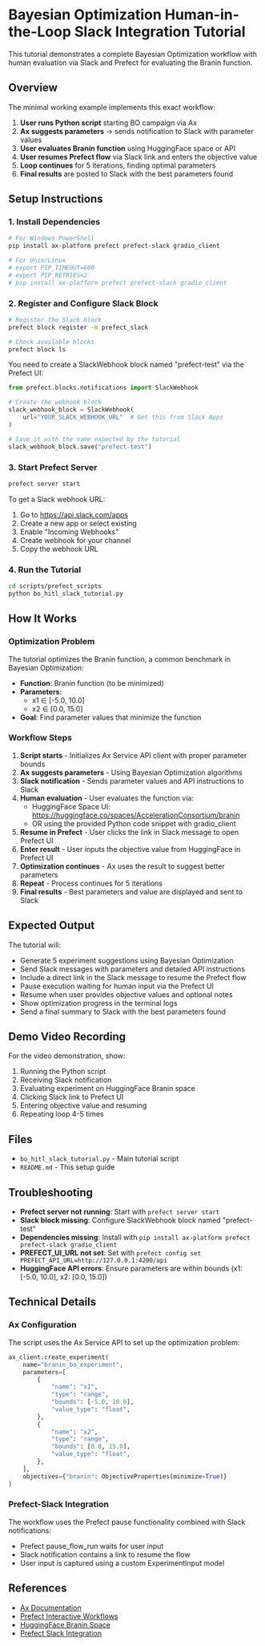 # Bayesian Optimization Human-in-the-Loop Slack Integration Tutorial

This tutorial demonstrates a complete Bayesian Optimization workflow with human evaluation via Slack and Prefect for evaluating the Branin function.

## Overview

The minimal working example implements this exact workflow:

1. **User runs Python script** starting BO campaign via Ax
2. **Ax suggests parameters** → sends notification to Slack with parameter values 
3. **User evaluates Branin function** using HuggingFace space or API
4. **User resumes Prefect flow** via Slack link and enters the objective value
5. **Loop continues** for 5 iterations, finding optimal parameters
6. **Final results** are posted to Slack with the best parameters found

## Setup Instructions

### 1. Install Dependencies

```bash
# For Windows PowerShell
pip install ax-platform prefect prefect-slack gradio_client

# For Unix/Linux
# export PIP_TIMEOUT=600
# export PIP_RETRIES=2
# pip install ax-platform prefect prefect-slack gradio_client
```

### 2. Register and Configure Slack Block

```bash
# Register the Slack block 
prefect block register -m prefect_slack

# Check available blocks
prefect block ls
```

You need to create a SlackWebhook block named "prefect-test" via the Prefect UI:

```python
from prefect.blocks.notifications import SlackWebhook

# Create the webhook block
slack_webhook_block = SlackWebhook(
    url="YOUR_SLACK_WEBHOOK_URL"  # Get this from Slack Apps
)

# Save it with the name expected by the tutorial
slack_webhook_block.save("prefect-test")
```

### 3. Start Prefect Server

```bash
prefect server start
```

To get a Slack webhook URL:
1. Go to https://api.slack.com/apps
2. Create a new app or select existing
3. Enable "Incoming Webhooks" 
4. Create webhook for your channel
5. Copy the webhook URL

### 4. Run the Tutorial

```bash
cd scripts/prefect_scripts
python bo_hitl_slack_tutorial.py
```

## How It Works

### Optimization Problem

The tutorial optimizes the Branin function, a common benchmark in Bayesian Optimization:

- **Function**: Branin function (to be minimized)
- **Parameters**:
  - x1 ∈ [-5.0, 10.0]
  - x2 ∈ [0.0, 15.0]
- **Goal**: Find parameter values that minimize the function

### Workflow Steps

1. **Script starts** - Initializes Ax Service API client with proper parameter bounds
2. **Ax suggests parameters** - Using Bayesian Optimization algorithms
3. **Slack notification** - Sends parameter values and API instructions to Slack
4. **Human evaluation** - User evaluates the function via:
   - HuggingFace Space UI: https://huggingface.co/spaces/AccelerationConsortium/branin
   - OR using the provided Python code snippet with gradio_client
5. **Resume in Prefect** - User clicks the link in Slack message to open Prefect UI
6. **Enter result** - User inputs the objective value from HuggingFace in Prefect UI
7. **Optimization continues** - Ax uses the result to suggest better parameters
8. **Repeat** - Process continues for 5 iterations
9. **Final results** - Best parameters and value are displayed and sent to Slack

## Expected Output

The tutorial will:
- Generate 5 experiment suggestions using Bayesian Optimization
- Send Slack messages with parameters and detailed API instructions
- Include a direct link in the Slack message to resume the Prefect flow
- Pause execution waiting for human input via the Prefect UI
- Resume when user provides objective values and optional notes
- Show optimization progress in the terminal logs
- Send a final summary to Slack with the best parameters found

## Demo Video Recording

For the video demonstration, show:
1. Running the Python script
2. Receiving Slack notification
3. Evaluating experiment on HuggingFace Branin space
4. Clicking Slack link to Prefect UI
5. Entering objective value and resuming
6. Repeating loop 4-5 times

## Files

- `bo_hitl_slack_tutorial.py` - Main tutorial script
- `README.md` - This setup guide

## Troubleshooting

- **Prefect server not running**: Start with `prefect server start`
- **Slack block missing**: Configure SlackWebhook block named "prefect-test"
- **Dependencies missing**: Install with `pip install ax-platform prefect prefect-slack gradio_client`
- **PREFECT_UI_URL not set**: Set with `prefect config set PREFECT_API_URL=http://127.0.0.1:4200/api`
- **HuggingFace API errors**: Ensure parameters are within bounds (x1: [-5.0, 10.0], x2: [0.0, 15.0])

## Technical Details

### Ax Configuration

The script uses the Ax Service API to set up the optimization problem:

```python
ax_client.create_experiment(
    name="branin_bo_experiment",
    parameters=[
        {
            "name": "x1",
            "type": "range", 
            "bounds": [-5.0, 10.0],
            "value_type": "float",
        },
        {
            "name": "x2",
            "type": "range",
            "bounds": [0.0, 15.0],
            "value_type": "float", 
        },
    ],
    objectives={"branin": ObjectiveProperties(minimize=True)}
)
```

### Prefect-Slack Integration

The workflow uses the Prefect pause functionality combined with Slack notifications:
- Prefect pause_flow_run waits for user input
- Slack notification contains a link to resume the flow
- User input is captured using a custom ExperimentInput model

## References

- [Ax Documentation](https://ax.dev/)
- [Prefect Interactive Workflows](https://docs.prefect.io/latest/guides/creating-interactive-workflows/)
- [HuggingFace Branin Space](https://huggingface.co/spaces/AccelerationConsortium/branin)
- [Prefect Slack Integration](https://docs.prefect.io/latest/integrations/notifications/)